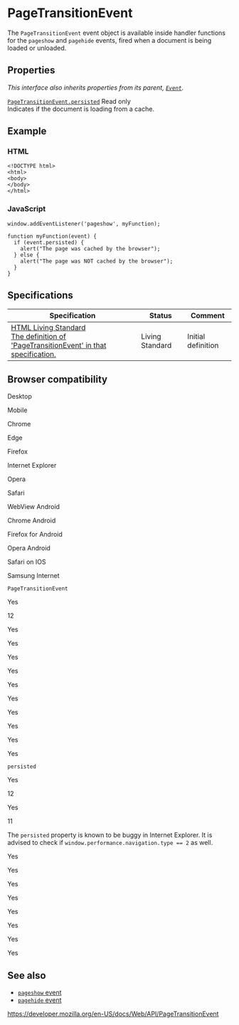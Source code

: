# PageTransitionEvent

The `PageTransitionEvent` event object is available inside handler functions for the `pageshow` and `pagehide` events, fired when a document is being loaded or unloaded.

## Properties

_This interface also inherits properties from its parent, [`Event`](event)._

[`PageTransitionEvent.persisted`](pagetransitionevent/persisted) <span class="badge inline readonly">Read only </span>  
Indicates if the document is loading from a cache.

## Example

### HTML

    <!DOCTYPE html>
    <html>
    <body>
    </body>
    </html>

### JavaScript

    window.addEventListener('pageshow', myFunction);

    function myFunction(event) {
      if (event.persisted) {
        alert("The page was cached by the browser");
      } else {
        alert("The page was NOT cached by the browser");
      }
    }

## Specifications

<table><thead><tr class="header"><th>Specification</th><th>Status</th><th>Comment</th></tr></thead><tbody><tr class="odd"><td><a href="https://html.spec.whatwg.org/multipage/#the-pagetransitionevent-interface">HTML Living Standard<br />
<span class="small">The definition of 'PageTransitionEvent' in that specification.</span></a></td><td><span class="spec-living">Living Standard</span></td><td>Initial definition</td></tr></tbody></table>

## Browser compatibility

Desktop

Mobile

Chrome

Edge

Firefox

Internet Explorer

Opera

Safari

WebView Android

Chrome Android

Firefox for Android

Opera Android

Safari on IOS

Samsung Internet

`PageTransitionEvent`

Yes

12

Yes

Yes

Yes

Yes

Yes

Yes

Yes

Yes

Yes

Yes

`persisted`

Yes

12

Yes

11

The `persisted` property is known to be buggy in Internet Explorer. It is advised to check if `window.performance.navigation.type == 2` as well.

Yes

Yes

Yes

Yes

Yes

Yes

Yes

Yes

## See also

- [`pageshow` event](window/pageshow_event)
- [`pagehide` event](window/pagehide_event)

<a href="https://developer.mozilla.org/en-US/docs/Web/API/PageTransitionEvent" class="_attribution-link">https://developer.mozilla.org/en-US/docs/Web/API/PageTransitionEvent</a>
